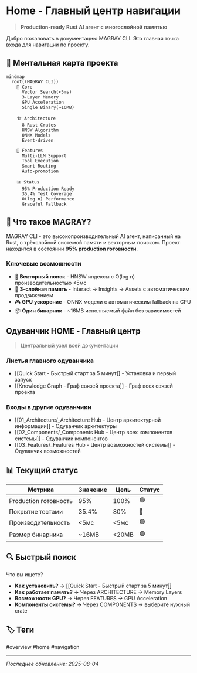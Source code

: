 # Home - Главный центр навигации

> **Production-ready Rust AI агент с многослойной памятью**

Добро пожаловать в документацию MAGRAY CLI. Это главная точка входа для навигации по проекту.

## 🧠 Ментальная карта проекта

```mermaid
mindmap
  root((MAGRAY CLI))
    🎯 Core
      Vector Search(<5ms)
      3-Layer Memory
      GPU Acceleration
      Single Binary(~16MB)
    
    🏗️ Architecture
      8 Rust Crates
      HNSW Algorithm
      ONNX Models
      Event-driven
    
    🚀 Features
      Multi-LLM Support
      Tool Execution
      Smart Routing
      Auto-promotion
    
    📊 Status
      95% Production Ready
      35.4% Test Coverage
      O(log n) Performance
      Graceful Fallback
```

## 🎯 Что такое MAGRAY?

MAGRAY CLI - это высокопроизводительный AI агент, написанный на Rust, с трёхслойной системой памяти и векторным поиском. Проект находится в состоянии **95% production готовности**.

### Ключевые возможности

- 🚀 **Векторный поиск** - HNSW индексы с O(log n) производительностью <5мс
- 🧠 **3-слойная память** - Interact → Insights → Assets с автоматическим продвижением
- 🎮 **GPU ускорение** - ONNX модели с автоматическим fallback на CPU
- 📦 **Один бинарник** - ~16MB исполняемый файл без зависимостей

## Одуванчик HOME - Главный центр

> Центральный узел всей документации

### Листья главного одуванчика

- [[Quick Start - Быстрый старт за 5 минут]] - Установка и первый запуск  
- [[Knowledge Graph - Граф связей проекта]] - Граф всех связей проекта

### Входы в другие одуванчики

- [[01_Architecture/_Architecture Hub - Центр архитектурной информации]] - Одуванчик архитектуры
- [[02_Components/_Components Hub - Центр всех компонентов системы]] - Одуванчик компонентов  
- [[03_Features/_Features Hub - Центр возможностей системы]] - Одуванчик возможностей

## 📊 Текущий статус

| Метрика | Значение | Цель | Статус |
|---------|----------|------|--------|
| Production готовность | 95% | 100% | 🟢 |
| Покрытие тестами | 35.4% | 80% | 🔴 |
| Производительность | <5мс | <5мс | 🟢 |
| Размер бинарника | ~16MB | <20MB | 🟢 |

## 🔍 Быстрый поиск

Что вы ищете?

- **Как установить?** → [[Quick Start - Быстрый старт за 5 минут]]
- **Как работает память?** → Через ARCHITECTURE → Memory Layers
- **Возможности GPU?** → Через FEATURES → GPU Acceleration
- **Компоненты системы?** → Через COMPONENTS → выберите нужный crate

## 🏷️ Теги

#overview #home #navigation 

---
*Последнее обновление: 2025-08-04*